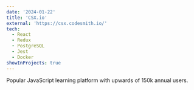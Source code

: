 ```yaml
---
date: '2024-01-22'
title: 'CSX.io'
external: 'https://csx.codesmith.io/'
tech:
  - React
  - Redux
  - PostgreSQL
  - Jest
  - Docker
showInProjects: true
---
```


Popular JavaScript learning platform with upwards of 150k annual users.
